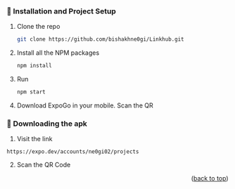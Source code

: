 ### 🚀 Installation and Project Setup

1. Clone the repo

   ```sh
   git clone https://github.com/bishakhne0gi/Linkhub.git
   ```

2. Install all the NPM packages

   ```sh
   npm install
   ```
  
3. Run

   ```sh
   npm start 
   ```

4. Download ExpoGo in your mobile. Scan the QR

### 🤝 Downloading the apk

1. Visit the link

```
https://expo.dev/accounts/ne0gi02/projects
```

2. Scan the QR Code

<p align="right">(<a href="#readme-top">back to top</a>)</p>
